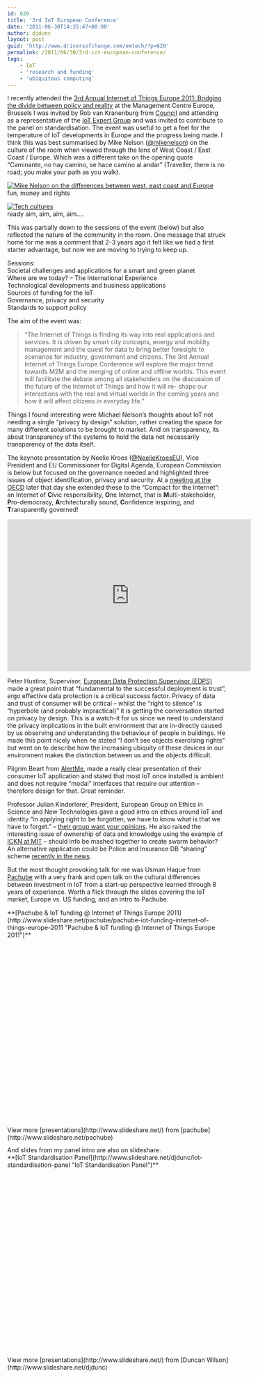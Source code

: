 ```yaml
---
id: 620
title: '3rd IoT European Conference'
date: '2011-06-30T14:35:47+00:00'
author: djdunc
layout: post
guid: 'http://www.driversofchange.com/emtech/?p=620'
permalink: /2011/06/30/3rd-iot-european-conference/
tags:
    - IoT
    - 'research and funding'
    - 'ubiquitous computing'
---
```


I recently attended the [3rd Annual Internet of Things Europe 2011: Bridging the divide between policy and reality](http://www.iot2011.eu) at the Management Centre Europe, Brussels I was invited by Rob van Kranenburg from [Council](http://www.theinternetofthings.eu/) and attending as a representative of the [IoT Expert Group](http://www.driversofchange.com/emtech/2010/09/23/iot-expert-group/) and was invited to contribute to the panel on standardisation. The event was useful to get a feel for the temperature of IoT developments in Europe and the progress being made. I think this was best summarised by Mike Nelson ([@mikenelson](http://twitter.com/mikenelson)) on the culture of the room when viewed through the lens of West Coast / East Coast / Europe. Which was a different take on the opening quote “Caminante, no hay camino, se hace camino al andar” (Traveller, there is no road; you make your path as you walk).

[![Mike Nelson on the differences between west, east coast and Europe](https://i0.wp.com/farm6.static.flickr.com/5078/5880068191_5ecc068d28.jpg?resize=500%2C500)](http://www.flickr.com/photos/pseudonomad/5880068191/ "Mike Nelson on the differences between west, east coast and Europe by pseudonomad, on Flickr")  
fun, money and rights

[![Tech cultures](https://i0.wp.com/farm6.static.flickr.com/5232/5880652298_9b426987db.jpg?resize=375%2C500)](http://www.flickr.com/photos/pseudonomad/5880652298/ "Tech cultures by pseudonomad, on Flickr")  
ready aim, aim, aim, aim….

This was partially down to the sessions of the event (below) but also reflected the nature of the community in the room. One message that struck home for me was a comment that 2-3 years ago it felt like we had a first starter advantage, but now we are moving to trying to keep up.

Sessions:  
Societal challenges and applications for a smart and green planet  
Where are we today? – The International Experience  
Technological developments and business applications  
Sources of funding for the IoT  
Governance, privacy and security  
Standards to support policy

The aim of the event was:

> “The Internet of Things is finding its way into real applications and services. It is driven by smart city concepts, energy and mobility management and the quest for data to bring better foresight to scenarios for industry, government and citizens. The 3rd Annual Internet of Things Europe Conference will explore the major trend towards M2M and the merging of online and offline worlds. This event will facilitate the debate among all stakeholders on the discussion of the future of the Internet of Things and how it will re- shape our interactions with the real and virtual worlds in the coming years and how it will affect citizens in everyday life.”

Things I found interesting were Michael Nelson’s thoughts about IoT not needing a single “privacy by design” solution, rather creating the space for many different solutions to be brought to market. And on transparency, its about transparency of the systems to hold the data not necessarily transparency of the data itself.

The keynote presentation by Neelie Kroes ([@NeelieKroesEU](http://twitter.com/NeelieKroesEU)), Vice President and EU Commissioner for Digital Agenda, European Commission is below but focused on the governance needed and highlighted three issues of object identification, privacy and security. At a [meeting at the OECD](http://bit.ly/ji3B6R) later that day she extended these to the “Compact for the Internet”: an Internet of **C**ivic responsibility, **O**ne Internet, that is **M**ulti-stakeholder, **P**ro-democracy, **A**rchitecturally sound, **C**onfidence inspiring, and **T**ransparently governed!

<iframe allowfullscreen="" frameborder="0" height="349" loading="lazy" src="http://www.youtube.com/embed/aGidzvj0hgI" width="560"></iframe>

Peter Hustinx, Supervisor, [European Data Protection Supervisor (EDPS)](http://bit.ly/j8Xkvw) made a great point that “fundamental to the successful deployment is trust”, ergo effective data protection is a critical success factor. Privacy of data and trust of consumer will be critical – whilst the “right to silence” is “hyperbole (and probably impractical)” it is getting the conversation started on privacy by design. This is a watch-it for us since we need to understand the privacy implications in the built environment that are in-directly caused by us observing and understanding the behaviour of people in buildings. He made this point nicely when he stated “I don’t see objects exercising rights” but went on to describe how the increasing ubiquity of these devices in our environment makes the distinction between us and the objects difficult.

Pilgrim Beart from [AlertMe](http://www.alertme.com/), made a really clear presentation of their consumer IoT application and stated that most IoT once installed is ambient and does not require “modal” interfaces that require our attention – therefore design for that. Great reminder.

Professor Julian Kinderlerer, President, European Group on Ethics in Science and New Technologies gave a good intro on ethics around IoT and identity “in applying right to be forgotten, we have to know what is that we have to forget.” – [their group want your opinions](http://bit.ly/lW8owj). He also raised the interesting issue of ownership of data and knowledge using the example of [ICKN at MIT](http://bit.ly/jnBPxU) – should info be mashed together to create swarm behavior? An alternative application could be Police and Insurance DB “sharing” scheme [recently in the news](http://bbc.in/lQ0Wp0).

But the most thought provoking talk for me was Usman Haque from [Pachube](http://www.pachube.com/) with a very frank and open talk on the cultural differences between investment in IoT from a start-up perspective learned through 8 years of experience. Worth a flick through the slides covering the IoT market, Europe vs. US funding, and an intro to Pachube.

<div id="__ss_8458307" style="width:510px"> **[Pachube &amp; IoT funding @ Internet of Things Europe 2011](http://www.slideshare.net/pachube/pachube-iot-funding-internet-of-things-europe-2011 "Pachube & IoT funding @ Internet of Things Europe 2011")** <object height="426" id="__sse8458307" width="510"><param name="movie" value="http://static.slidesharecdn.com/swf/ssplayer2.swf?doc=110629-iot-forum-europe-110629080259-phpapp01&stripped_title=pachube-iot-funding-internet-of-things-europe-2011&userName=pachube"></param><param name="allowFullScreen" value="true"></param><param name="allowScriptAccess" value="always"></param></object><div style="padding:5px 0 12px"> View more [presentations](http://www.slideshare.net/) from [pachube](http://www.slideshare.net/pachube) </div></div>And slides from my panel intro are also on slideshare.

<div id="__ss_8469560" style="width:510px"> **[IoT Standardisation Panel](http://www.slideshare.net/djdunc/iot-standardisation-panel "IoT Standardisation Panel")** <object height="426" id="__sse8469560" width="510"><param name="movie" value="http://static.slidesharecdn.com/swf/ssplayer2.swf?doc=arupduncanwilsonpanel-110630093043-phpapp01&stripped_title=iot-standardisation-panel&userName=djdunc"></param><param name="allowFullScreen" value="true"></param><param name="allowScriptAccess" value="always"></param></object><div style="padding:5px 0 12px"> View more [presentations](http://www.slideshare.net/) from [Duncan Wilson](http://www.slideshare.net/djdunc) </div></div>